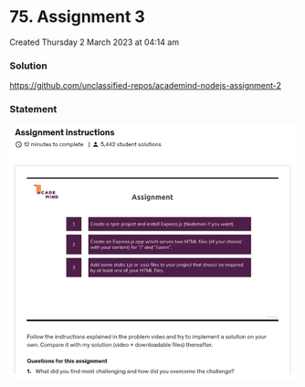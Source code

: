 # 75. Assignment 3
Created Thursday 2 March 2023 at 04:14 am

### Solution
https://github.com/unclassified-repos/academind-nodejs-assignment-2

### Statement
![](/assets/75_Assignment_3-image-1.png)
